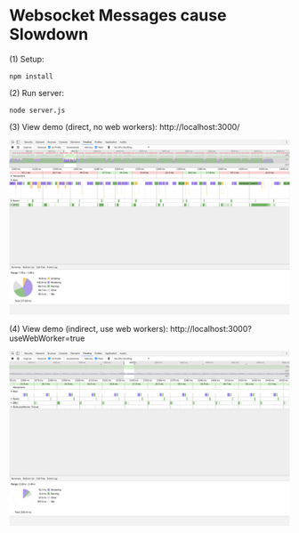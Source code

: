Websocket Messages cause Slowdown
=================================

(1) Setup:
```
npm install
```

(2) Run server:
```
node server.js
```

(3) View demo (direct, no web workers): http://localhost:3000/

![Sample output](/withoutWebWorker.png?raw=true "Witout WebWorkers")

(4) View demo (indirect, use web workers): http://localhost:3000?useWebWorker=true

![Sample output](/withWebWorker.png?raw=true "With WebWorkers")


